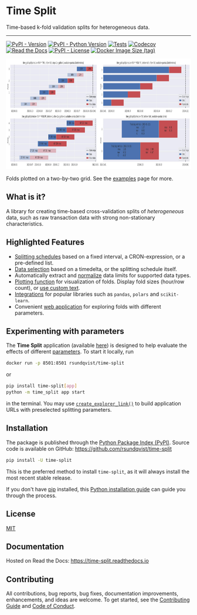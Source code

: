 # Time Split  <!-- omit in toc -->
Time-based k-fold validation splits for heterogeneous data.

-----------------
[![PyPI - Version](https://img.shields.io/pypi/v/time-split.svg)](https://pypi.python.org/pypi/time-split)
[![PyPI - Python Version](https://img.shields.io/pypi/pyversions/time-split.svg)](https://pypi.python.org/pypi/time-split)
[![Tests](https://github.com/rsundqvist/time-split/workflows/tests/badge.svg)](https://github.com/rsundqvist/time-split/actions?workflow=tests)
[![Codecov](https://codecov.io/gh/rsundqvist/time-split/branch/master/graph/badge.svg)](https://codecov.io/gh/rsundqvist/time-split)
[![Read the Docs](https://readthedocs.org/projects/time-split/badge/)](https://time-split.readthedocs.io/)
[![PyPI - License](https://img.shields.io/pypi/l/time-split.svg)](https://pypi.python.org/pypi/time-split)
[![Docker Image Size (tag)](https://img.shields.io/docker/image-size/rsundqvist/time-split/latest?logo=docker&label=time-split)](https://hub.docker.com/r/rsundqvist/time-split/)

<div align="center">
  <img alt="Plotted folds on a two-by-two grid." 
       title="Examples" height="300" width="1200" 
  src="https://raw.githubusercontent.com/rsundqvist/time-split/master/docs/2x2-examples.jpg"><br>
</div>

Folds plotted on a two-by-two grid. See the
[examples](https://time-split.readthedocs.io/en/stable/auto_examples/index.html) page for more.

## What is it?
A library for creating time-based cross-validation splits of _heterogeneous_ data, such as raw transaction data with 
strong non-stationary characteristics.

## Highlighted Features
- [Splitting schedules](https://time-split.readthedocs.io/en/stable/guide/schedules.html) based on a fixed interval, 
  a CRON-expression, or a pre-defined list.
- [Data selection](https://time-split.readthedocs.io/en/stable/guide/spans.html) based on a timedelta, or the splitting 
  schedule itself.
- Automatically extract and [normalize](https://time-split.readthedocs.io/en/stable/guide/expand_limits.html) data limits for 
  supported data types.
- [Plotting function](https://time-split.readthedocs.io/en/stable/api/time_split.html#time_split.plot) for
  visualization of folds. Display fold sizes (hour/row count), or 
  [use custom text](https://time-split.readthedocs.io/en/stable/auto_examples/plotting_with_metrics.html).
- [Integrations](https://time-split.readthedocs.io/en/stable/api/time_split.integration.html) for popular 
  libraries such as `pandas`, `polars` and `scikit-learn`.
- Convenient [web application](#experimenting-with-parameters) for exploring folds with different parameters.

## Experimenting with parameters
The **Time Split** application
(available [here](https://time-split.streamlit.app/?data=1554942900-1557610200&schedule=0+0+%2A+%2A+MON%2CFRI&n_splits=2&step=2&show_removed=True))
is designed to help evaluate the effects of different
[parameters](https://time-split.readthedocs.io/en/stable/#parameter-overview).
To start it locally, run
```sh
docker run -p 8501:8501 rsundqvist/time-split
```
or 
```bash
pip install time-split[app]
python -m time_split app start
```
in the terminal. You may use
[`create_explorer_link()`](https://time-split.readthedocs.io/en/stable/api/time_split.app.html#time_split.app.create_explorer_link)
to build application URLs with preselected splitting parameters.

## Installation
The package is published through the [Python Package Index (PyPI)]. Source code
is available on GitHub: https://github.com/rsundqvist/time-split

```sh
pip install -U time-split
```

This is the preferred method to install ``time-split``, as it will always install the
most recent stable release.

If you don't have [pip] installed, this [Python installation guide] can guide
you through the process.

## License
[MIT](LICENSE.md)

## Documentation
Hosted on Read the Docs: https://time-split.readthedocs.io

## Contributing

All contributions, bug reports, bug fixes, documentation improvements, enhancements, and ideas are welcome. To get 
started, see the [Contributing Guide](CONTRIBUTING.md) and [Code of Conduct](CODE_OF_CONDUCT.md).

[Python Package Index (PyPI)]: https://pypi.org/project/time-split
[pip]: https://pip.pypa.io
[Python installation guide]: http://docs.python-guide.org/en/stable/starting/installation/
